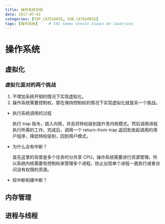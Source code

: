 ```yaml
---
title: 操作系统总结
date: 2017-07-01
categories: [TOP_CATEGORIE, SUB_CATEGORIE]
tags: [操作系统]     # TAG names should always be lowercase
---
```


# 操作系统

## 虚拟化

### 虚拟化面对的两个挑战

1. 不增加系统开销的情况下实现虚拟化。
2. 操作系统需要控制权，那在保持控制权的情况下实现虚拟化就是另一个挑战。

+ 执行系统调用的过程

  执行 trap 指令，跳入内核，并且将特权级别提升至内核模式。然后调用进程执行所需的工作。完成后，调用一个 return-from-trap 返回到发起调用的用户程序，降低特权级别，回到用户模式。

+ 为什么会有中断？

  首先这里的背景是多个任务时分共享 CPU，操作系统需要进行资源管理。所以系统内核需要有控制权来管理多个进程，防止出现单个进程一直执行或者访问没有权限的资源。

+ 软中断和硬中断？

  


## 内存管理



## 进程与线程
